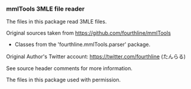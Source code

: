 ### mmlTools 3MLE file reader

The files in this package read 3MLE files.

Original sources taken from https://github.com/fourthline/mmlTools
* Classes from the 'fourthline.mmlTools.parser' package.

Original Author's Twitter account: https://twitter.com/fourthline (たんらる)

See source header comments for more information.

The files in this package used with permission.
